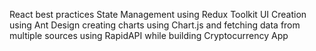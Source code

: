  React best practices
 State Management using Redux Toolkit
 UI Creation using Ant Design
 creating charts using Chart.js
 and fetching data from multiple sources using RapidAPI 
while building Cryptocurrency App
 
